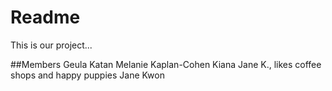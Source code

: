 # Readme
This is our project...

##Members
Geula Katan
Melanie Kaplan-Cohen
Kiana Jane K., likes coffee shops and happy puppies
Jane Kwon